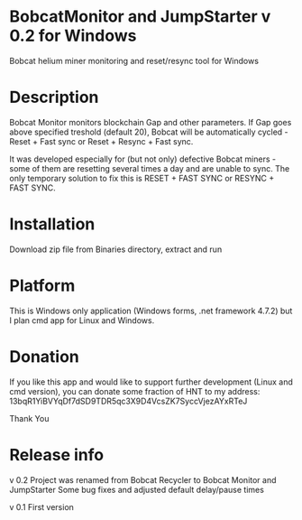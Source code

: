 # BobcatMonitor and JumpStarter v 0.2 for Windows
Bobcat helium miner monitoring and reset/resync tool for Windows

# Description
Bobcat Monitor monitors blockchain Gap and other parameters.
If Gap goes above specified treshold (default 20), Bobcat will be automatically cycled - Reset + Fast sync  or  Reset + Resync + Fast sync.

It was developed especially for (but not only) defective Bobcat miners - some of them are resetting several times a day and are unable to sync.
The only temporary solution to fix this is RESET + FAST SYNC or RESYNC + FAST SYNC.

# Installation
Download zip file from Binaries directory, extract and run

# Platform
This is Windows only application (Windows forms, .net framework 4.7.2) but I plan cmd app for Linux and Windows. 

# Donation

If you like this app and would like to support further development (Linux and cmd version), you can donate some fraction of HNT to my address: 
13bqR1YiBVYqDf7dSD9TDR5qc3X9D4VcsZK7SyccVjezAYxRTeJ

Thank You

# Release info

v 0.2
Project was renamed from Bobcat Recycler to Bobcat Monitor and JumpStarter
Some bug fixes and adjusted default delay/pause times

v 0.1
First version
